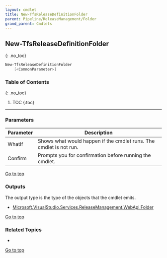 ```yaml
---
layout: cmdlet
title: New-TfsReleaseDefinitionFolder
parent: Pipeline/ReleaseManagement/Folder
grand_parent: Cmdlets
---
```

## New-TfsReleaseDefinitionFolder
{: .no_toc}



```powershell
New-TfsReleaseDefinitionFolder
    [<CommonParameter>]

```

### Table of Contents
{: .no_toc}

1. TOC
{:toc}

-----
### Parameters

| Parameter | Description |
|:----------|-------------|
 | WhatIf | Shows what would happen if the cmdlet runs. The cmdlet is not run. |
 | Confirm | Prompts you for confirmation before running the cmdlet. |
 
[Go to top](#new-tfsreleasedefinitionfolder)

### Outputs

The output type is the type of the objects that the cmdlet emits.

* [Microsoft.VisualStudio.Services.ReleaseManagement.WebApi.Folder](https://docs.microsoft.com/en-us/dotnet/api/Microsoft.VisualStudio.Services.ReleaseManagement.WebApi.Folder)

[Go to top](#new-tfsreleasedefinitionfolder)

### Related Topics

* 


[Go to top](#new-tfsreleasedefinitionfolder)


